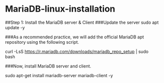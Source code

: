 # MariaDB-linux-installation

##Step 1: Install the MariaDB server & Client
###Update the server
sudo apt update -y

###As a recommended practice, we will add the official MariaDB apt repository using the following script.

curl -LsS https://r.mariadb.com/downloads/mariadb_repo_setup | sudo bash

###Now, install MariaDB server and client.

sudo apt-get install mariadb-server mariadb-client -y
